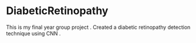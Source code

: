 # DiabeticRetinopathy
This is my final year group project . Created a diabetic retinopathy detection technique using CNN .
